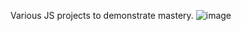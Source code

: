 Various JS projects to demonstrate mastery.
![image](https://github.com/briendeau/ECMAScript-Projects/assets/62812999/5daef148-2f79-4488-8f31-7c20012bb618)


